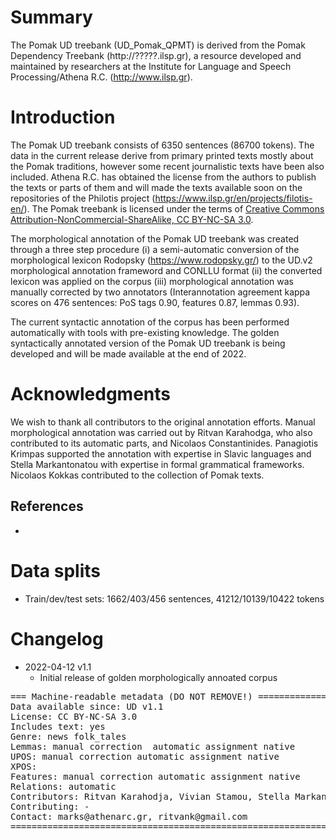 # Summary

The Pomak UD treebank (UD_Pomak_QPMT) is derived from the Pomak Dependency Treebank
(http://?????.ilsp.gr), a resource developed and maintained by
researchers at the Institute for Language and Speech Processing/Athena
R.C. (http://www.ilsp.gr).

# Introduction

The Pomak UD treebank consists of 6350 sentences (86700  tokens). The
data in the current release derive from primary printed texts mostly about the Pomak traditions, however 
some recent journalistic texts have been also included. Athena R.C. has obtained the license from the authors to 
publish the texts or parts of them and will made the texts available soon on the repositories 
of the Philotis project (https://www.ilsp.gr/en/projects/filotis-en/). The Pomak treebank is licensed under the terms of [Creative
Commons Attribution-NonCommercial-ShareAlike, CC BY-NC-SA
3.0](http://creativecommons.org/licenses/by-nc-sa/3.0/).


The morphological annotation of the Pomak UD treebank
was created through a three step procedure (i) a semi-automatic conversion of
the morphological lexicon Rodopsky (https://www.rodopsky.gr/)
to the UD.v2 morphological annotation frameword and CONLLU format (ii) the converted lexicon was applied on the corpus 
(iii) morphological annotation was manually corrected by two annotators
(Interannotation agreement kappa scores on 476 sentences: PoS tags 0.90, features 0.87, lemmas 0.93). 

The current syntactic annotation of the corpus has been performed automatically with tools with pre-existing knowledge. The 
golden syntactically annotated version of the Pomak UD treebank is being developed and will be made available at the end of 2022.


# Acknowledgments

We wish to thank all contributors to the original annotation
efforts. Manual morphological annotation was carried out by Ritvan Karahodga, who also contributed to its automatic parts, and Nicolaos Constantinides. 
Panagiotis Krimpas supported the annotation with expertise in Slavic languages and 
Stella Markantonatou with expertise in formal grammatical frameworks. Nicolaos Kokkas contributed to the collection of Pomak texts. 

## References

* 
# Data splits

- Train/dev/test sets: 1662/403/456 sentences, 41212/10139/10422 tokens

# Changelog


* 2022-04-12 v1.1
  * Initial release of golden morphologically annoated corpus

<pre>
=== Machine-readable metadata (DO NOT REMOVE!) ================================
Data available since: UD v1.1
License: CC BY-NC-SA 3.0
Includes text: yes
Genre: news folk_tales
Lemmas: manual correction  automatic assignment native
UPOS: manual correction automatic assignment native
XPOS: 
Features: manual correction automatic assignment native 
Relations: automatic
Contributors: Ritvan Karahodja, Vivian Stamou, Stella Markantonatou
Contributing: -
Contact: marks@athenarc.gr, ritvank@gmail.com
===============================================================================
</pre>

